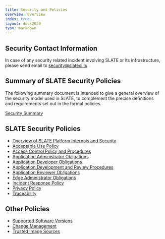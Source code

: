 ```yaml
---
title: Security and Policies
overview: Overview 
index: true
layout: docs2020 
type: markdown
---
```


## Security Contact Information

In case of any security related incident involving SLATE or its infrastructure, please send email to <a href="mailto:security@slateci.io">security@slateci.io</a>.

## Summary of SLATE Security Policies

The following summary document is intended to give a general overview of the security model used in SLATE, to complement the precise definitions and requirements set out in the formal policies. 

[Security Summary](/policy_docs/SLATE_Security_Summary.pdf)<br>

## SLATE Security Policies

* [Overview of SLATE Platform Internals and Security](/docs/security-and-policies/overview-of-slate-platform-internals-and-security.html)<br>
* [Acceptable Use Policy](/policy_docs/SLATE_Acceptable_Use_Policy.pdf)<br>
* [Access Control Policy and Procedures](/policy_docs/SLATE-Access-Control.pdf)<br>
* [Application Administrator Obligations](/policy_docs/SLATE_Application_Administrator_Obligations.pdf)<br>
* [Application Developer Obligations](/policy_docs/SLATE_Application_Developer_Obligations.pdf)<br>
* [Application Development and Review Procedures](/policy_docs/SLATE_Application_Development_and_Review_Procedures.pdf)<br>
* [Application Reviewer Obligations](/policy_docs/SLATE_Application_Reviewer_Obligations.pdf)<br>
* [Edge Administrator Obligations](/policy_docs/SLATE_Edge_Administrator_Obligations.pdf)<br>
* [Incident Response Policy](/policy_docs/SLATE_Incident_Response_Policy.pdf)<br>
* [Privacy Policy](/policy_docs/SLATE_Privacy_Policy.pdf)<br>
* [Traceability](/policy_docs/SLATE_Traceability.pdf)<br>

## Other Policies

* [Supported Software Versions](/docs/security-and-policies/supported-versions.html)<br>
* [Change Management](/policy_docs/SLATE_Change_Management_Policy.pdf)<br>
* [Trusted Image Sources](/docs/security-and-policies/trusted-image-sources.html)<br>


